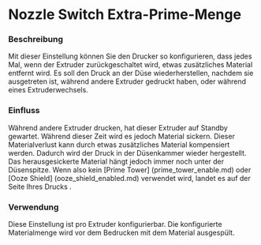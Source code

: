 Nozzle Switch Extra-Prime-Menge
====
### **Beschreibung**
Mit dieser Einstellung können Sie den Drucker so konfigurieren, dass jedes Mal, wenn der Extruder zurückgeschaltet wird, etwas zusätzliches Material entfernt wird. Es soll den Druck an der Düse wiederherstellen, nachdem sie ausgetreten ist, während andere Extruder gedruckt haben, oder während eines Extruderwechsels.

### **Einfluss**
Während andere Extruder drucken, hat dieser Extruder auf Standby gewartet. Während dieser Zeit wird es jedoch Material sickern. Dieser Materialverlust kann durch etwas zusätzliches Material kompensiert werden. Dadurch wird der Druck in der Düsenkammer wieder hergestellt. Das herausgesickerte Material hängt jedoch immer noch unter der Düsenspitze. Wenn also kein [Prime Tower] (prime_tower_enable.md) oder [Ooze Shield] (ooze_shield_enabled.md) verwendet wird, landet es auf der Seite Ihres Drucks .

### **Verwendung**
Diese Einstellung ist pro Extruder konfigurierbar. Die konfigurierte Materialmenge wird vor dem Bedrucken mit dem Material ausgespült.